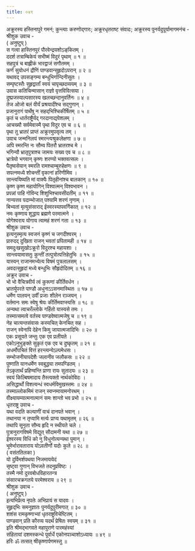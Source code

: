 ```yaml
---
title: ०४९
---
```

अक्रूरस्य हस्तिनापुरे गमनं; कुन्त्याः करुणोद्‌गारः; अक्रूरधृतराष्ट संवादः; अक्रूरस्य पुनर्यदुपूर्यामागमनंच -  
श्रीशुक उवाच -  
( अनुष्टुप् )  
स गत्वा हास्तिनपुरं पौरवेन्द्रयशोऽङ्‌कितम् ।  
ददर्श तत्राम्बिकेयं सभीष्मं विदुरं पृथाम् ॥ १ ॥  
सहपुत्रं च बाह्लीकं भारद्वाजं सगौतमम् ।  
कर्णं सुयोधनं द्रौणिं पाण्डवान्सुहृदोऽपरान् ॥ २ ॥  
यथावद् उपसङ्‌गम्य बन्धुभिर्गान्दिनीसुतः ।  
सम्पृष्टस्तैः सुहृद्वार्तां स्वयं चापृच्छदव्ययम् ॥ ३ ॥  
उवास कतिचिन्मासान् राज्ञो वृत्तविवित्सया ।  
दुष्प्रजस्याल्पसारस्य खलच्छन्दानुवर्तिनः ॥ ४ ॥  
तेज ओजो बलं वीर्यं प्रश्रयादींश्च सद्गुणान् ।  
प्रजानुरागं पार्थेषु न सहद्‌भिश्चिकीर्षितम् ॥ ५ ॥  
कृतं च धार्तराष्ट्रैर्यद् गरदानाद्यपेशलम् ।  
आचख्यौ सर्वमेवास्मै पृथा विदुर एव च ॥ ६ ॥  
पृथा तु भ्रातरं प्राप्तं अक्रूरमुपसृत्य तम् ।  
उवाच जन्मनिलयं स्मरन्त्यश्रुकलेक्षणा ॥ ७ ॥  
अपि स्मरन्ति नः सौम्य पितरौ भ्रातरश्च मे ।  
भगिन्यौ भ्रातृपुत्राश्च जामयः सख्य एव च ॥ ८ ॥  
भ्रात्रेयो भगवान् कृष्णः शरण्यो भक्तवत्सलः ।  
पैतृष्वसेयान् स्मरति रामश्चाम्बुरुहेक्षणः ॥ ९ ॥  
सपत्नमध्ये शोचन्तीं वृकानां हरिणीमिव ।  
सान्त्वयिष्यति मां वाक्यैः पितृहीनांश्च बालकान् ॥ १० ॥  
कृष्ण कृष्ण महायोगिन् विश्वात्मन् विश्वभावन ।  
प्रपन्नां पाहि गोविन्द शिशुभिश्चावसीदतीम् ॥ ११ ॥  
नान्यत्तव पदाम्भोजात् पश्यामि शरणं नृणाम् ।  
बिभ्यतां मृत्युसंसाराद् ईस्वरस्यापवर्गिकात् ॥ १२ ॥  
नमः कृष्णाय शुद्धाय ब्रह्मणे परमात्मने ।  
योगेश्वराय योगाय त्वामहं शरणं गता ॥ १३ ॥  
श्रीशुक उवाच -  
इत्यनुस्मृत्य स्वजनं कृष्णं च जगदीश्वरम् ।  
प्रारुदद् दुखिता राजन् भवतां प्रपितामही ॥ १४ ॥  
समदुःखसुखोऽक्रूरो विदुरश्च महायशाः ।  
सान्त्वयामासतुः कुन्तीं तत्पुत्रोत्पत्तिहेतुभिः ॥ १५ ॥  
यास्यन् राजानमभ्येत्य विषमं पुत्रलालसम् ।  
अवदत्सुहृदां मध्ये बन्धुभिः सौहृदोदितम् ॥ १६ ॥  
अक्रूर उवाच -  
भो भो वैचित्रवीर्य त्वं कुरूणां कीर्तिवर्धन ।  
भ्रातर्युपरते पाण्डौ अधुनाऽऽसनमास्थितः ॥ १७ ॥  
धर्मेण पालयन् उर्वीं प्रजाः शीलेन रञ्जयन् ।  
वर्तमानः समः स्वेषु श्रेयः कीर्तिमवाप्स्यसि ॥ १८ ॥  
अन्यथा त्वाचरँल्लोके गर्हितो यास्यसे तमः ।  
तस्मात्समत्वे वर्तस्व पाण्डवेष्वात्मजेषु च ॥ १९ ॥  
नेह चात्यन्तसंवासः कस्यचित् केनचित् सह ।  
राजन् स्वेनापि देहेन किमु जायात्मजादिभिः ॥ २० ॥  
एकः प्रसूयते जन्तुः एक एव प्रलीयते ।  
एकोऽनुभुङ्‌क्ते सुकृतं एक एव च दुष्कृतम् ॥ २१ ॥  
अधर्मोपचितं वित्तं हरन्त्यन्येऽल्पमेधसः ।  
सम्भोजनीयापदेशैः जलानीव जलौकसः ॥ २२ ॥  
पुष्णाति यानधर्मेण स्वबुद्ध्या तमपण्डितम् ।  
तेऽकृतार्थं प्रहिण्वन्ति प्राणा रायः सुतादयः ॥ २३ ॥  
स्वयं किल्बिषमादाय तैस्त्यक्तो नार्थकोविदः ।  
असिद्धार्थो विशत्यन्धं स्वधर्मविमुखस्तमः ॥ २४ ॥  
तस्माल्लोकमिमं राजन् स्वप्नमायामनोरथम् ।  
वीक्ष्यायम्यात्मनात्मानं समः शान्तो भव प्रभो ॥ २५ ॥  
धृतराष्ट्र उवाच -  
यथा वदति कल्याणीं वाचं दानपते भवान् ।  
तथानया न तृप्यामि मर्त्यः प्राप्य यथामृतम् ॥ २६ ॥  
तथापि सूनृता सौम्य हृदि न स्थीयते चले ।  
पुत्रानुरागविषमे विद्युत् सौदामनी यथा ॥ २७ ॥  
ईश्वरस्य विधिं को नु विधुनोत्यन्यथा पुमान् ।  
भूमेर्भारावताराय योऽवतीर्णो यदोः कुले ॥ २८ ॥  
( वसंततिलका )  
यो दुर्विमर्शपथया निजमाययेदं  
सृष्ट्वा गुणान् विभजते तदनुप्रविष्टः ।  
तस्मै नमो दुरवबोधविहारतन्त्र  
संसारचक्रगतये परमेश्वराय ॥ २९ ॥  
श्रीशुक उवाच -  
( अनुष्टुप् )  
इत्यभिप्रेत्य नृपतेः अभिप्रायं स यादवः ।  
सुहृद्‌भिः समनुज्ञातः पुनर्यदुपुरीमगात् ॥ ३० ॥  
शशंस रामकृष्णाभ्यां धृतराष्ट्रविचेष्टितम् ।  
पाण्डवान् प्रति कौरव्य यदर्थं प्रेषितः स्वयम् ॥ ३१ ॥  
इति श्रीमद्भागवते महापुराणे पारमहंस्यां  
संहितायां दशमस्कन्धे पूर्वार्धे एकोनपञ्चाशोऽध्यायः ॥ ४९ ॥  
हरिः ॐ तत्सत् श्रीकृष्णार्पणमस्तु ॥